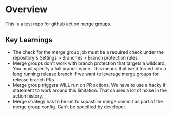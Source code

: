 # Overview

This is a test repo for github action [merge groups](https://docs.github.com/en/repositories/configuring-branches-and-merges-in-your-repository/configuring-pull-request-merges/managing-a-merge-queue#triggering-merge-group-checks-with-github-actions).

## Key Learnings

- The check for the merge group job must be a required check under the repository's
Settings > Branches > Branch protection rules
- Merge groups don't work with branch protection that targets a wildcard. You must specify a full branch name. This means that we'd forced into a long running release branch if we want to leverage merge groups for release branch PRs.
- Merge group triggers WILL run on PR actions. We have to use a hacky if statement to work around this limitation. That causes a lot of noise in the action history.
- Merge strategy has to be set to squash or merge commit as part of the merge group config. Can't be specified by developer.